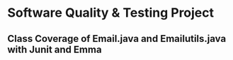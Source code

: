 # Software Quality & Testing Project
## Class Coverage of Email.java and Emailutils.java with Junit and Emma
